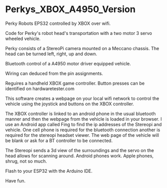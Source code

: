 # Perkys_XBOX_A4950_Version
Perky Robots EPS32 controlled by XBOX over wifi.


Code for Perky's robot head's transportation with a two motor 3 servo wheeled vehicle.

Perky consists of a StereoPi camera mounted on a Meccano chassis. The head can be turned left, right, up and down.

Bluetooth control of a A4950 motor driver equipped vehicle. 

Wiring can deduced from the pin assignments.

Reguires a handheld XBOX game controller. Button presses can be identified on hardwaretester.com

This software creates a webpage on your local wifi network to control the vehicle using the joystick and buttons on the XBOX controller.

The XBOX controller is linked to an android phone in the usual bluetooth manner and then the webpage from the vehicle is loaded in your browser. I use an Android app called Fing to find the ip addresses of the Stereopi and vehicle. One cell phone is required for the bluetooth connection another is required for the stereopi headset viewer.  The web page of the vehicle will be blank or ask for a BT controller to be connected.

The Stereopi sends a 3d view of the surroundings and the servo on the head allows for scanning around.  Android phones work. Apple phones, shrug, not so much.

Flash to your ESP32 with the Arduino IDE.

Have fun.
